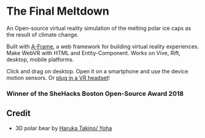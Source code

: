 # The Final Meltdown

An Open-source virtual reality simulation of the melting polar ice caps as the result of climate change.

Built with [A-Frame](https://aframe.io), a web framework for building virtual reality experiences. Make WebVR with HTML and Entity-Component. Works on Vive, Rift, desktop, mobile platforms.

Click and drag on desktop. Open it on a smartphone and use the device motion sensors. Or [plug in a VR headset](https://webvr.rocks)!


### Winner of the SheHacks Boston Open-Source Award 2018

## Credit
* 3D polar bear by [Haruka Takino/ Yoha](https://poly.google.com/view/3qx5V_RDwEQ)
